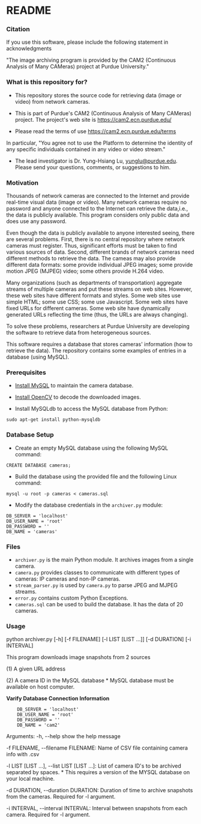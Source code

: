 # README #

### Citation ###

If you use this software, please include the following statement in acknowledgments

"The image archiving program is provided by the CAM2 (Continuous Analysis
of Many CAMeras) project at Purdue University."

### What is this repository for? ###

* This repository stores the source code for retrieving data (image 
  or video) from network cameras.

* This is part of Purdue's CAM2 (Continuous Analysis of Many CAMeras)
  project. The project's web site is https://cam2.ecn.purdue.edu/

* Please read the terms of use 
https://cam2.ecn.purdue.edu/terms

In particular, "You agree not to use the Platform to determine the
identity of any specific individuals contained in any video or video
stream."

* The lead investigator is Dr. Yung-Hsiang Lu, yunglu@purdue.edu. Please
send your questions, comments, or suggestions to him.

### Motivation ###

Thousands of network cameras are connected to the Internet and provide
real-time visual data (image or video).  Many network cameras require
no password and anyone connected to the Internet can retrieve the
data,i.e., the data is publicly available.  This program considers
only public data and does use any password.

Even though the data is publicly available to anyone interested
seeing, there are several problems. First, there is no central
repository where network cameras must register.  Thus, significant
efforts must be taken to find various sources of data. Second,
different brands of network cameras need different methods to retrieve
the data.  The cameas may also provide different data formats: some
provide individual JPEG images; some provide motion JPEG (MJPEG)
video; some others provide H.264 video.  

Many organizations (such as departments of transportation) aggregate
streams of multiple cameras and put these streams on web sites.
However, these web sites have different formats and styles.  Some web
sites use simple HTML; some use CSS; some use Javascript. Some web
sites have fixed URLs for different cameras. Some web site have
dynamically generated URLs reflecting the time (thus, the URLs are
always changing).  

To solve these problems, researchers at Purdue University are
developing the software to retrieve data from heterogeneous sources.

This software requires a database that stores cameras' information
(how to retrieve the data). The repository contains some examples of
entries in a database (using MySQL).

### Prerequisites ###

* [Install MySQL](https://help.ubuntu.com/lts/serverguide/mysql.html) to maintain the camera database.

* [Install OpenCV](https://github.com/jayrambhia/Install-OpenCV) to decode the downloaded images.

* Install MySQLdb to access the MySQL database from Python:
```
sudo apt-get install python-mysqldb
```

### Database Setup ###

* Create an empty MySQL database using the following MySQL command:

```
CREATE DATABASE cameras;
```

* Build the database using the provided file and the following Linux command:
```
mysql -u root -p cameras < cameras.sql
```

* Modify the database credentials in the ```archiver.py``` module:
```
DB_SERVER = 'localhost'
DB_USER_NAME = 'root'
DB_PASSWORD = ''
DB_NAME = 'cameras'
```


### Files ###

* ```archiver.py``` is the main Python module. It archives images from a single camera.
* ```camera.py``` provides classes to communicate with different types of cameras: IP cameras and non-IP cameras.
* ```stream_parser.py``` is used by ```camera.py``` to parse JPEG and MJPEG streams.
* ```error.py``` contains custom Python Exceptions.
* ```cameras.sql``` can be used to build the database. It has the data of 20 cameras.

### Usage ###
python archiver.py [-h] [-f FILENAME] [-l LIST [LIST ...]] [-d DURATION] [-i INTERVAL]

This program downloads image snapshots from 2 sources 
  
  (1) A given URL address
  
  (2) A camera ID in the MySQL database * MySQL database must be available on host computer.

**Varify Database Connection Information**      
```
    DB_SERVER = 'localhost'
    DB_USER_NAME = 'root'
    DB_PASSWORD = ''
    DB_NAME = 'cam2'
```

Arguments:
  -h, --help            show the help message

-f FILENAME, --filename FILENAME: Name of CSV file containing camera info with .csv
  
-l LIST [LIST ...], --list LIST [LIST ...]: List of camera ID's to be archived separated by spaces. * This requires a version of the MYSQL database on your local machine.
  
  -d DURATION, --duration DURATION: Duration of time to archive snapshots from the cameras. Required for -l argument.
                        
  -i INTERVAL, --interval INTERVAL: Interval between snapshots from each camera. Required for -l argument.
